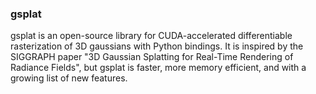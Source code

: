 ### gsplat

gsplat is an open-source library for CUDA-accelerated differentiable rasterization of 3D gaussians with Python bindings. It is inspired by the SIGGRAPH paper "3D Gaussian Splatting for Real-Time Rendering of Radiance Fields", but gsplat is faster, more memory efficient, and with a growing list of new features.

